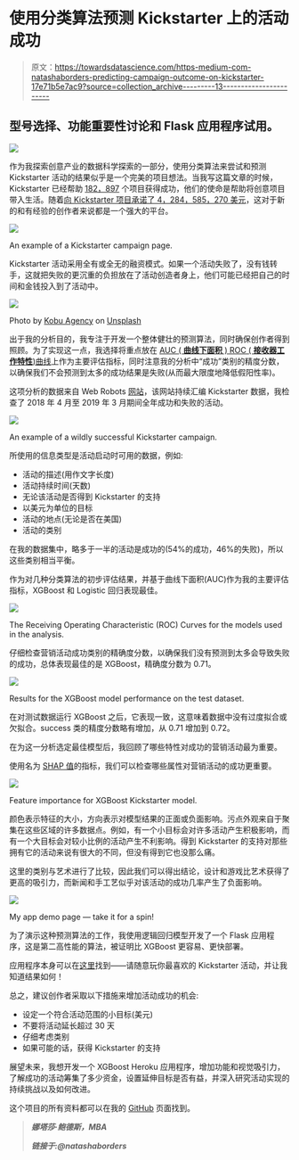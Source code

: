 # 使用分类算法预测 Kickstarter 上的活动成功

> 原文：<https://towardsdatascience.com/https-medium-com-natashaborders-predicting-campaign-outcome-on-kickstarter-17e71b5e7ac9?source=collection_archive---------13----------------------->

## 型号选择、功能重要性讨论和 Flask 应用程序试用。

![](img/dd7222444e495e9e5d28052b5b3ee783.png)

作为我探索创意产业的数据科学探索的一部分，使用分类算法来尝试和预测 Kickstarter 活动的结果似乎是一个完美的项目想法。当我写这篇文章的时候，Kickstarter 已经帮助 [182，897](https://www.kickstarter.com/help/stats) 个项目获得成功，他们的使命是帮助将创意项目带入生活。随着[向 Kickstarter 项目承诺了 4，284，585，270 美元](https://www.kickstarter.com/help/stats)，这对于新的和有经验的创作者来说都是一个强大的平台。

![](img/887db8520fafea3ac0ed99fb2e60e411.png)

An example of a Kickstarter campaign page.

Kickstarter 活动采用全有或全无的融资模式。如果一个活动失败了，没有钱转手，这就把失败的更沉重的负担放在了活动创造者身上，他们可能已经把自己的时间和金钱投入到了活动中。

![](img/e39c8462016bc8934591a746fd858b50.png)

Photo by [Kobu Agency](https://unsplash.com/@kobuagency?utm_source=medium&utm_medium=referral) on [Unsplash](https://unsplash.com?utm_source=medium&utm_medium=referral)

出于我的分析目的，我专注于开发一个整体健壮的预测算法，同时确保创作者得到照顾。为了实现这一点，我选择将重点放在 [AUC ( **曲线下面积** ) ROC ( **接收器工作特性**)曲线](/understanding-auc-roc-curve-68b2303cc9c5)上作为主要评估指标，同时注意我的分析中“成功”类别的精度分数，以确保我们不会预测到太多的成功结果是失败(从而最大限度地降低假阳性率)。

这项分析的数据来自 Web Robots [网站](https://webrobots.io/kickstarter-datasets/)，该网站持续汇编 Kickstarter 数据，我检查了 2018 年 4 月至 2019 年 3 月期间全年成功和失败的活动。

![](img/d74e30ae0f1fd2829c09b94d87c87bab.png)

An example of a wildly successful Kickstarter campaign.

所使用的信息类型是活动启动时可用的数据，例如:

*   活动的描述(用作文字长度)
*   活动持续时间(天数)
*   无论该活动是否得到 Kickstarter 的支持
*   以美元为单位的目标
*   活动的地点(无论是否在美国)
*   活动的类别

在我的数据集中，略多于一半的活动是成功的(54%的成功，46%的失败)，所以这些类别相当平衡。

作为对几种分类算法的初步评估结果，并基于曲线下面积(AUC)作为我的主要评估指标，XGBoost 和 Logistic 回归表现最佳。

![](img/ba8067af0bbfe05335ea75999c83a459.png)

The Receiving Operating Characteristic (ROC) Curves for the models used in the analysis.

仔细检查营销活动成功类别的精确度分数，以确保我们没有预测到太多会导致失败的成功，总体表现最佳的是 XGBoost，精确度分数为 0.71。

![](img/375144f408e017298149758c70b4e9cc.png)

Results for the XGBoost model performance on the test dataset.

在对测试数据运行 XGBoost 之后，它表现一致，这意味着数据中没有过度拟合或欠拟合。success 类的精度分数略有增加，从 0.71 增加到 0.72。

在为这一分析选定最佳模型后，我回顾了哪些特性对成功的营销活动最为重要。

使用名为 [SHAP 值](https://github.com/slundberg/shap)的指标，我们可以检查哪些属性对营销活动的成功更重要。

![](img/06e4965c436ce22d0402d8dd6e18b961.png)

Feature importance for XGBoost Kickstarter model.

颜色表示特征的大小，方向表示对模型结果的正面或负面影响。污点外观来自于聚集在这些区域的许多数据点。例如，有一个小目标会对许多活动产生积极影响，而有一个大目标会对较小比例的活动产生不利影响。得到 Kickstarter 的支持对那些拥有它的活动来说有很大的不同，但没有得到它也没那么痛。

这里的类别与艺术进行了比较，因此我们可以得出结论，设计和游戏比艺术获得了更高的吸引力，而新闻和手工艺似乎对该活动的成功几率产生了负面影响。

![](img/408b54c2b710b8425caf3a62e3c8a95a.png)

My app demo page — take it for a spin!

为了演示这种预测算法的工作，我使用逻辑回归模型开发了一个 Flask 应用程序，这是第二高性能的算法，被证明比 XGBoost 更容易、更快部署。

应用程序本身可以在[这里](https://predicting-kickstarter-success.herokuapp.com/)找到——请随意玩你最喜欢的 Kickstarter 活动，并让我知道结果如何！

总之，建议创作者采取以下措施来增加活动成功的机会:

*   设定一个符合活动范围的小目标(美元)
*   不要将活动延长超过 30 天
*   仔细考虑类别
*   如果可能的话，获得 Kickstarter 的支持

展望未来，我想开发一个 XGBoost Heroku 应用程序，增加功能和视觉吸引力，了解成功的活动筹集了多少资金，设置延伸目标是否有益，并深入研究活动实现的持续挑战以及如何改进。

这个项目的所有资料都可以在我的 [GitHub](https://github.com/natashaborders) 页面找到。

> ***娜塔莎·鲍德斯，MBA***
> 
> ***链接于:@natashaborders***